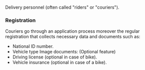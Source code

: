 Delivery personnel (often called "riders" or "couriers").
### Registration
Couriers go through an application process moreover the regular registration that collects necessary data and documents such as:
- National ID number.
- Vehicle type
Image documents: (Optional feature)
- Driving license (optional in case of bike).
- Vehicle insurance (optional in case of a bike).